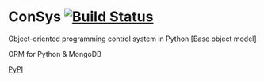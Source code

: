 # ConSys [![Build Status](https://app.travis-ci.com/kosyachniy/consys.svg?branch=main)](https://app.travis-ci.com/kosyachniy/consys)
Object-oriented programming control system in Python [Base object model]

ORM for Python & MongoDB

[PyPI](https://pypi.org/project/consys/)
